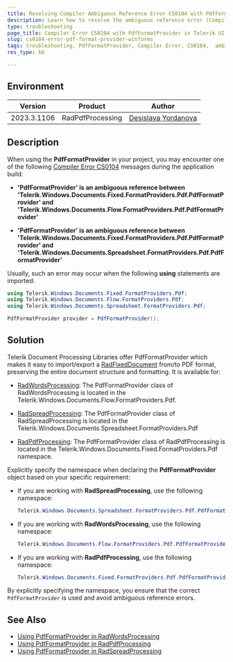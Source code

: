 ```yaml
---
title: Resolving Compiler Ambiguous Reference Error CS0104 with PdfFormatProvider 
description: Learn how to resolve the ambiguous reference error (Compiler Error CS0104) when using PdfFormatProvider in Telerik UI for WinForms.
type: troubleshooting
page_title: Compiler Error CS0104 with PdfFormatProvider in Telerik UI for WinForms
slug: cs0104-error-pdf-format-provider-winforms
tags: troubleshooting, PdfFormatProvider, Compiler Error, CS0104,  ambiguous, reference
res_type: kb

---
```


## Environment

| Version | Product | Author |
| --- | --- | ---- |
| 2023.3.1106 | RadPdfProcessing |[Desislava Yordanova](https://www.telerik.com/blogs/author/desislava-yordanova)|

## Description
When using the **PdfFormatProvider** in your project, you may encounter one of the following [Compiler Error CS0104](https://learn.microsoft.com/en-us/dotnet/csharp/misc/cs0104?f1url=%3FappId%3Droslyn%26k%3Dk(CS0104)) messages during the application build:

- **'PdfFormatProvider' is an ambiguous reference between 'Telerik.Windows.Documents.Fixed.FormatProviders.Pdf.PdfFormatProvider' and 'Telerik.Windows.Documents.Flow.FormatProviders.Pdf.PdfFormatProvider'**

- **'PdfFormatProvider' is an ambiguous reference between 'Telerik.Windows.Documents.Fixed.FormatProviders.Pdf.PdfFormatProvider' and 'Telerik.Windows.Documents.Spreadsheet.FormatProviders.Pdf.PdfFormatProvider'**

Usually, such an error may occur when the following **using** statements are imported:

```csharp
using Telerik.Windows.Documents.Fixed.FormatProviders.Pdf;
using Telerik.Windows.Documents.Flow.FormatProviders.Pdf;
using Telerik.Windows.Documents.Spreadsheet.FormatProviders.Pdf;

PdfFormatProvider provider = PdfFormatProvider();
   ```
## Solution

Telerik Document Processing Libraries offer PdfFormatProvider which makes it easy to import/export a [RadFixedDocument](https://docs.telerik.com/devtools/document-processing/libraries/radpdfprocessing/model/radfixeddocument) from/to PDF format, preserving the entire document structure and formatting. It is available for: 

* [RadWordsProcessing](https://docs.telerik.com/devtools/document-processing/libraries/radwordsprocessing/formats-and-conversion/pdf/pdfformatprovider): The PdfFormatProvider class of RadWordsProcessing is located in the Telerik.Windows.Documents.Flow.FormatProviders.Pdf.

* [RadSpreadProcessing](https://docs.telerik.com/devtools/document-processing/libraries/radspreadprocessing/formats-and-conversion/pdf/pdfformatprovider): The PdfFormatProvider class of RadSpreadProcessing is located in the Telerik.Windows.Documents.Spreadsheet.FormatProviders.Pdf

* [RadPdfProcessing](https://docs.telerik.com/devtools/document-processing/libraries/radpdfprocessing/formats-and-conversion/pdf/pdfformatprovider/pdfformatprovider): The PdfFormatProvider class of RadPdfProcessing is located in the Telerik.Windows.Documents.Fixed.FormatProviders.Pdf namespace.

Explicitly specify the namespace when declaring the **PdfFormatProvider** object based on your specific requirement:
   - If you are working with **RadSpreadProcessing**, use the following namespace:
     ```csharp
     Telerik.Windows.Documents.Spreadsheet.FormatProviders.Pdf.PdfFormatProvider provider = new Telerik.Windows.Documents.Spreadsheet.FormatProviders.Pdf.PdfFormatProvider();
     ```
   - If you are working with **RadWordsProcessing**, use the following namespace:
     ```csharp
     Telerik.Windows.Documents.Flow.FormatProviders.Pdf.PdfFormatProvider provider = new Telerik.Windows.Documents.Flow.FormatProviders.Pdf.PdfFormatProvider();
     ```
   - If you are working with **RadPdfProcessing**, use the following namespace:
     ```csharp
     Telerik.Windows.Documents.Fixed.FormatProviders.Pdf.PdfFormatProvider provider = new Telerik.Windows.Documents.Fixed.FormatProviders.Pdf.PdfFormatProvider();
     ```

By explicitly specifying the namespace, you ensure that the correct `PdfFormatProvider` is used and avoid ambiguous reference errors.

## See Also
* [Using PdfFormatProvider in RadWordsProcessing](https://docs.telerik.com/devtools/document-processing/libraries/radwordsprocessing/formats-and-conversion/pdf/pdfformatprovider) 
* [Using PdfFormatProvider in RadPdfProcessing](https://docs.telerik.com/devtools/document-processing/libraries/radpdfprocessing/formats-and-conversion/pdf/pdfformatprovider/pdfformatprovider)
* [Using PdfFormatProvider in RadSpreadProcessing](https://docs.telerik.com/devtools/document-processing/libraries/radspreadprocessing/formats-and-conversion/pdf/pdfformatprovider) 
